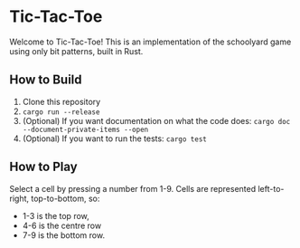 # Tic-Tac-Toe

Welcome to Tic-Tac-Toe! This is an implementation of the schoolyard game using only bit patterns, built in Rust.

## How to Build

1. Clone this repository
2. `cargo run --release`
3. (Optional) If you want documentation on what the code does: `cargo doc --document-private-items --open`
4. (Optional) If you want to run the tests: `cargo test`

## How to Play

Select a cell by pressing a number from 1-9.
Cells are represented left-to-right, top-to-bottom, so:

- 1-3 is the top row,
- 4-6 is the centre row
- 7-9 is the bottom row.
